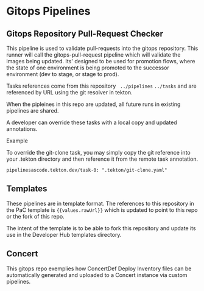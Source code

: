 # Gitops Pipelines

## Gitops Repository Pull-Request Checker 
 
This pipeline is used to validate pull-requests into the gitops repository. This runner will call the gitops-pull-request pipeline which will validate the images being updated. Its' designed to be used for promotion flows, where the state of one environment is being promoted to the successor environment (dev to stage, or stage to prod).

Tasks references come from this repository ` ../pipelines` `../tasks` and are referenced by URL using the git resolver in tekton. 
 
When the pipleines in this repo are updated, all future runs in existing pipelines are shared.

A developer can override these tasks with a local copy and updated annotations. 

Example

To override the git-clone task, you may simply copy the git reference into your .tekton directory and then reference it from the remote task annotation. 

`pipelinesascode.tekton.dev/task-0: ".tekton/git-clone.yaml"` 
   

## Templates 
These pipelines are in template format. The references to this repository in the PaC template is `{{values.rawUrl}}` which is updated to point to this repo or the fork of this repo.

The intent of the template is to be able to fork this repository and update its use in the Developer Hub templates directory. 

## Concert
This gitops repo exemplies how ConcertDef Deploy Inventory files can be automatically generated and uploaded to a Concert instance via custom pipelines.

